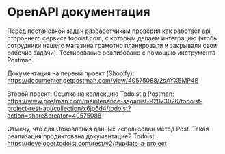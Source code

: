 # OpenAPI документация
Перед постановкой задач разработчикам проверил как работает api стороннего сервиса todoist.com, с которым делаем интеграцию (чтобы сотрудники нашего магазина грамотно планировали и закрывали свои рабочие задачи).
Тестирование реализовано с помощью инструмента Postman. 

Документация на первый проект (Shopify): https://documenter.getpostman.com/view/40575088/2sAYX5MP4B

Второй проект:
Ссылка на коллекцию Todoist в Postman: https://www.postman.com/maintenance-saganist-92073026/todoist-project-rest-api/collection/x6jp6d4/todoist?action=share&creator=40575088 

 Отмечу, что для Обновления данных использован метод Post. Такая реализация продиктована документацией Todoist: https://developer.todoist.com/rest/v2/#update-a-project 



